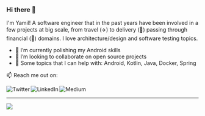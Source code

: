 ### Hi there 👋

I'm Yamil! A software engineer that in the past years have been involved in a few projects at big scale, from travel (✈️) to delivery (🛒) passing through financial (💸) domains. I love architecture/design and software testing topics.

- 🌱  I’m currently polishing my Android skills
- 👯  I’m looking to collaborate on open source projects
- 🦾  Some topics that I can help with: Android, Kotlin, Java, Docker, Spring

📫  Reach me out on:

[<img align="left" alt="Twitter" src="https://img.shields.io/badge/Twitter-1DA1F2?style=social&logo=twitter" />][twitter]
[<img align="left" alt="LinkedIn" src="https://img.shields.io/badge/Linkedin-1DA1F2?style=social&logo=linkedin" />][linkedin]
[<img align="left" alt="Medium" src="https://img.shields.io/badge/Medium-1DA1F2?style=social&logo=medium" />][medium]

<br/> 

---

![](https://komarev.com/ghpvc/?username=yamilmedina&color=blueviolet)

[twitter]: https://twitter.com/yamilmedina
[linkedin]: https://www.linkedin.com/in/yamilmedina
[medium]: https://yamil-medina.medium.com

<!--
**yamilmedina/yamilmedina** is a ✨ _special_ ✨ repository because its `README.md` (this file) appears on your GitHub profile.

Here are some ideas to get you started:

- 🔭 I’m currently working on ...
- 🌱 I’m currently learning ...
- 👯 I’m looking to collaborate on ...
- 🤔 I’m looking for help with ...
- 💬 Ask me about ...
- 📫 How to reach me: ...
- 😄 Pronouns: ...
- ⚡ Fun fact: ...
-->
